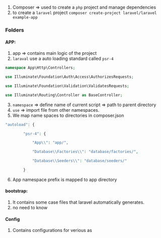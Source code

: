 1. Composer => used to create a `php` project and manage dependencies
2. to create a `laravel` project `composer create-project laravel/laravel example-app`
### Folders
#### APP:
1. app => contains main logic of the project
2. `laraval` use a auto loading standard called `psr-4`
```php
namespace App\Http\Controllers;

use Illuminate\Foundation\Auth\Access\AuthorizesRequests;

use Illuminate\Foundation\Validation\ValidatesRequests;

use Illuminate\Routing\Controller as BaseController;
```

3. `namespace`  => define name of current script => path to parent directory
4. `use` => import file from other namespaces.
5. We map name spaces to directories in composer.json
```php
"autoload": {

        "psr-4": {

            "App\\": "app/",

            "Database\\Factories\\": "database/factories/",

            "Database\\Seeders\\": "database/seeders/"

        }
```
6. App namespace prefix is mapped to app directory
#### bootstrap:
1. It contains some case files that laravel automatically generates.
2. no need to know
#### Config
1. Contains configurations for verious as